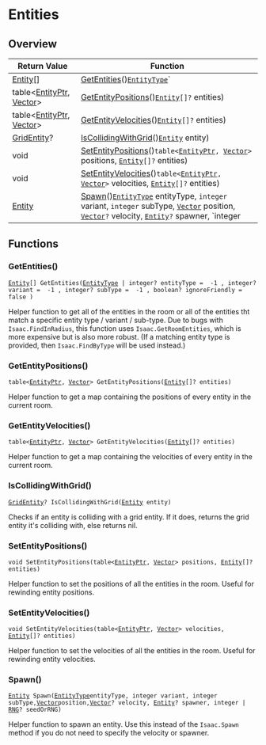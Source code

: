 # Entities

## Overview

| Return Value | Function |
| - | - |
| [Entity](https://wofsauge.github.io/IsaacDocs/rep/Entity.html)\[] | [GetEntities](entities.md#getentities)()[`EntityType`](https://wofsauge.github.io/IsaacDocs/rep/enums/EntityType.html)` | integer?` entityType =  -1 , `integer?` variant =  -1 , `integer?` subType =  -1 , `boolean?` ignoreFriendly =  false ) |
| table<[EntityPtr](https://wofsauge.github.io/IsaacDocs/rep/EntityPtr.html), [Vector](https://wofsauge.github.io/IsaacDocs/rep/Vector.html)> | [GetEntityPositions](entities.md#getentitypositions)()[`Entity`](https://wofsauge.github.io/IsaacDocs/rep/Entity.html)`[]?` entities) |
| table<[EntityPtr](https://wofsauge.github.io/IsaacDocs/rep/EntityPtr.html), [Vector](https://wofsauge.github.io/IsaacDocs/rep/Vector.html)> | [GetEntityVelocities](entities.md#getentityvelocities)()[`Entity`](https://wofsauge.github.io/IsaacDocs/rep/Entity.html)`[]?` entities) |
| [GridEntity](https://wofsauge.github.io/IsaacDocs/rep/GridEntity.html)? | [IsCollidingWithGrid](entities.md#iscollidingwithgrid)()[`Entity`](https://wofsauge.github.io/IsaacDocs/rep/Entity.html) entity) |
| void | [SetEntityPositions](entities.md#setentitypositions)()`table<`[`EntityPtr`](https://wofsauge.github.io/IsaacDocs/rep/EntityPtr.html)`, `[`Vector`](https://wofsauge.github.io/IsaacDocs/rep/Vector.html)`>` positions, [`Entity`](https://wofsauge.github.io/IsaacDocs/rep/Entity.html)`[]?` entities) |
| void | [SetEntityVelocities](entities.md#setentityvelocities)()`table<`[`EntityPtr`](https://wofsauge.github.io/IsaacDocs/rep/EntityPtr.html)`, `[`Vector`](https://wofsauge.github.io/IsaacDocs/rep/Vector.html)`>` velocities, [`Entity`](https://wofsauge.github.io/IsaacDocs/rep/Entity.html)`[]?` entities) |
| [Entity](https://wofsauge.github.io/IsaacDocs/rep/Entity.html) | [Spawn](entities.md#spawn)()[`EntityType`](https://wofsauge.github.io/IsaacDocs/rep/enums/EntityType.html) entityType, `integer` variant, `integer` subType, [`Vector`](https://wofsauge.github.io/IsaacDocs/rep/Vector.html) position, [`Vector`](https://wofsauge.github.io/IsaacDocs/rep/Vector.html)`?` velocity, [`Entity`](https://wofsauge.github.io/IsaacDocs/rep/Entity.html)`?` spawner, `integer | `[`RNG`](https://wofsauge.github.io/IsaacDocs/rep/RNG.html)`?` seedOrRNG) |

## Functions

### GetEntities()

[`Entity`](https://wofsauge.github.io/IsaacDocs/rep/Entity.html)`[] GetEntities(`[`EntityType`](https://wofsauge.github.io/IsaacDocs/rep/enums/EntityType.html)` | integer? entityType =  -1 , integer? variant =  -1 , integer? subType =  -1 , boolean? ignoreFriendly =  false )`

Helper function to get all of the entities in the room or all of the entities tht match a specific entity type / variant / sub-type. Due to bugs with `Isaac.FindInRadius`, this function uses `Isaac.GetRoomEntities`, which is more expensive but is also more robust. (If a matching entity type is provided, then `Isaac.FindByType` will be used instead.) 

### GetEntityPositions()

`table<`[`EntityPtr`](https://wofsauge.github.io/IsaacDocs/rep/EntityPtr.html)`, `[`Vector`](https://wofsauge.github.io/IsaacDocs/rep/Vector.html)`> GetEntityPositions(`[`Entity`](https://wofsauge.github.io/IsaacDocs/rep/Entity.html)`[]? entities)`

Helper function to get a map containing the positions of every entity in the current room. 

### GetEntityVelocities()

`table<`[`EntityPtr`](https://wofsauge.github.io/IsaacDocs/rep/EntityPtr.html)`, `[`Vector`](https://wofsauge.github.io/IsaacDocs/rep/Vector.html)`> GetEntityVelocities(`[`Entity`](https://wofsauge.github.io/IsaacDocs/rep/Entity.html)`[]? entities)`

Helper function to get a map containing the velocities of every entity in the current room. 

### IsCollidingWithGrid()

[`GridEntity`](https://wofsauge.github.io/IsaacDocs/rep/GridEntity.html)`? IsCollidingWithGrid(`[`Entity`](https://wofsauge.github.io/IsaacDocs/rep/Entity.html)` entity)`

Checks if an entity is colliding with a grid entity. If it does, returns the grid entity it's colliding with, else returns nil. 

### SetEntityPositions()

`void SetEntityPositions(table<`[`EntityPtr`](https://wofsauge.github.io/IsaacDocs/rep/EntityPtr.html)`, `[`Vector`](https://wofsauge.github.io/IsaacDocs/rep/Vector.html)`> positions, `[`Entity`](https://wofsauge.github.io/IsaacDocs/rep/Entity.html)`[]? entities)`

Helper function to set the positions of all the entities in the room. 
Useful for rewinding entity positions. 

### SetEntityVelocities()

`void SetEntityVelocities(table<`[`EntityPtr`](https://wofsauge.github.io/IsaacDocs/rep/EntityPtr.html)`, `[`Vector`](https://wofsauge.github.io/IsaacDocs/rep/Vector.html)`> velocities, `[`Entity`](https://wofsauge.github.io/IsaacDocs/rep/Entity.html)`[]? entities)`

Helper function to set the velocities of all the entities in the room. 
Useful for rewinding entity velocities. 

### Spawn()

[`Entity`](https://wofsauge.github.io/IsaacDocs/rep/Entity.html)` Spawn(`[`EntityType`](https://wofsauge.github.io/IsaacDocs/rep/enums/EntityType.html)` entityType, integer variant, integer subType, `[`Vector`](https://wofsauge.github.io/IsaacDocs/rep/Vector.html)` position, `[`Vector`](https://wofsauge.github.io/IsaacDocs/rep/Vector.html)`? velocity, `[`Entity`](https://wofsauge.github.io/IsaacDocs/rep/Entity.html)`? spawner, integer | `[`RNG`](https://wofsauge.github.io/IsaacDocs/rep/RNG.html)`? seedOrRNG)`

Helper function to spawn an entity. Use this instead of the `Isaac.Spawn` method if you do not need to specify the velocity or spawner. 

